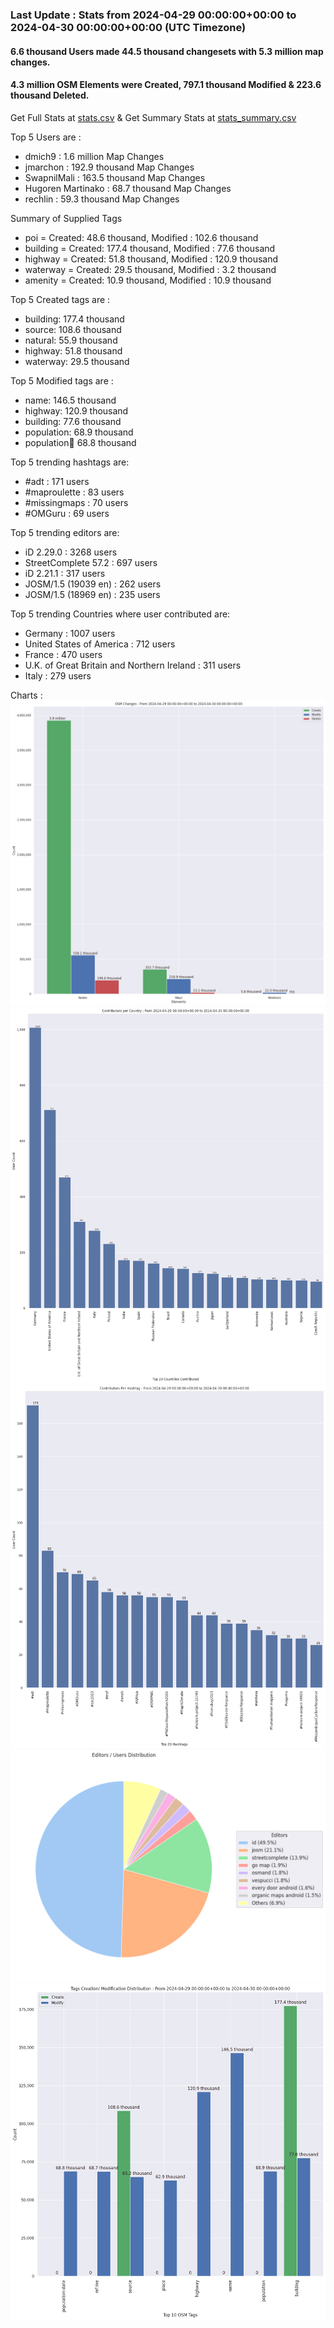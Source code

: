 ### Last Update : Stats from 2024-04-29 00:00:00+00:00 to 2024-04-30 00:00:00+00:00 (UTC Timezone)

#### 6.6 thousand Users made 44.5 thousand changesets with 5.3 million map changes.
#### 4.3 million OSM Elements were Created, 797.1 thousand Modified & 223.6 thousand Deleted.
Get Full Stats at [stats.csv](/stats/Global/Daily/stats.csv)
 & Get Summary Stats at [stats_summary.csv](/stats/Global/Daily/stats_summary.csv)

Top 5 Users are : 
- dmich9 : 1.6 million Map Changes
- jmarchon : 192.9 thousand Map Changes
- SwapnilMali : 163.5 thousand Map Changes
- Hugoren Martinako : 68.7 thousand Map Changes
- rechlin : 59.3 thousand Map Changes

Summary of Supplied Tags
- poi = Created: 48.6 thousand, Modified : 102.6 thousand
- building = Created: 177.4 thousand, Modified : 77.6 thousand
- highway = Created: 51.8 thousand, Modified : 120.9 thousand
- waterway = Created: 29.5 thousand, Modified : 3.2 thousand
- amenity = Created: 10.9 thousand, Modified : 10.9 thousand


Top 5 Created tags are :
- building: 177.4 thousand
- source: 108.6 thousand
- natural: 55.9 thousand
- highway: 51.8 thousand
- waterway: 29.5 thousand


Top 5 Modified tags are :
- name: 146.5 thousand
- highway: 120.9 thousand
- building: 77.6 thousand
- population: 68.9 thousand
- population:date: 68.8 thousand


Top 5 trending hashtags are:
- #adt : 171 users
- #maproulette : 83 users
- #missingmaps : 70 users
- #OMGuru : 69 users


Top 5 trending editors are:
- iD 2.29.0 : 3268 users
- StreetComplete 57.2 : 697 users
- iD 2.21.1 : 317 users
- JOSM/1.5 (19039 en) : 262 users
- JOSM/1.5 (18969 en) : 235 users


Top 5 trending Countries where user contributed are:
- Germany : 1007 users
- United States of America : 712 users
- France : 470 users
- U.K. of Great Britain and Northern Ireland : 311 users
- Italy : 279 users


 Charts : 
![Alt text](./stats_osm_changes.png) 
![Alt text](./stats_users_per_country.png) 
![Alt text](./stats_users_per_hashtag.png) 
![Alt text](./stats_editors_pie_chart.png) 
![Alt text](./stats_tags.png) 
